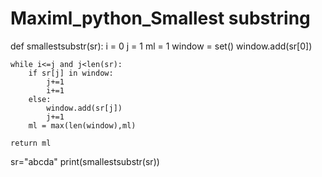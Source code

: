 # Maximl_python_Smallest substring
def smallestsubstr(sr):
    i = 0
    j = 1
    ml = 1
    window = set()
    window.add(sr[0])

    while i<=j and j<len(sr):
        if sr[j] in window:
            j+=1
            i+=1
        else:
            window.add(sr[j])
            j+=1
        ml = max(len(window),ml)

    return ml
sr="abcda"
print(smallestsubstr(sr))
